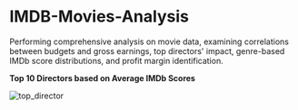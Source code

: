 # IMDB-Movies-Analysis
Performing comprehensive analysis on movie data, examining correlations between budgets and gross earnings, top directors' impact, genre-based IMDb score distributions, and profit margin identification.

**Top 10 Directors based on Average IMDb Scores**

![top_director](https://github.com/Vengatesan-K/IMDB-Movies-Analysis/assets/128688827/1736e9fc-f3f9-47cf-8fac-255e5711bc80)
